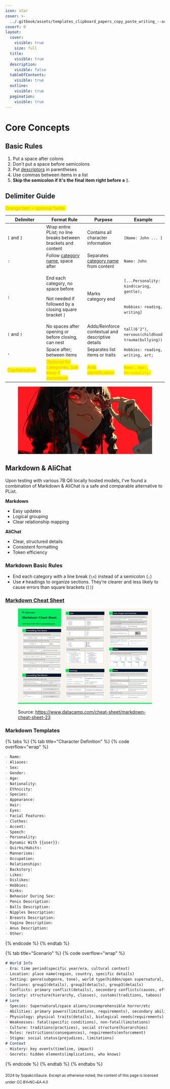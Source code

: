 ```yaml
---
icon: star
cover: >-
  ../.gitbook/assets/templates_clipboard_papers_copy_paste_writing_--ar_42e3094e-839d-4c07-8c76-d703e5d4d7aa_0.png
coverY: 0
layout:
  cover:
    visible: true
    size: full
  title:
    visible: true
  description:
    visible: false
  tableOfContents:
    visible: true
  outline:
    visible: true
  pagination:
    visible: true
---
```


# Core Concepts

## Basic Rules

1. Put a space after colons
2. Don't put a space before semicolons
3. Put [descriptors](core-concepts.md#descriptors) in parentheses
4. Use commas between items in a list
5. **Skip the semicolon if it's the final item right before a `]`.**

## Delimiter Guide

<mark style="color:orange;">Orange text = optional fields.</mark>

<table data-full-width="false"><thead><tr><th width="154">Delimiter</th><th width="216">Format Rule</th><th>Purpose</th><th>Example</th></tr></thead><tbody><tr><td><code>[</code> and <code>]</code></td><td>Wrap entire PList; no line breaks between brackets and content</td><td>Contains all character information</td><td><code>[Name: John ... ]</code></td></tr><tr><td><code>:</code></td><td>Follow <a href="category-system.md">category name</a>, space after</td><td>Separates <a href="category-system.md">category name </a>from content</td><td><code>Name: John</code></td></tr><tr><td><code>;</code></td><td><p>End each category, no space before</p><p></p><p>Not needed if followed by a closing square bracket <code>]</code></p></td><td>Marks category end</td><td><p><code>[...Personality: kind(caring, gentle);</code></p><p><br><code>Hobbies: reading, writing]</code></p></td></tr><tr><td><code>(</code> and <code>)</code></td><td>No spaces after opening or before closing, can nest</td><td>Adds/Reinforce contextual and descriptive details</td><td><code>tall(6'2")</code>, <code>nervous(childhood trauma(bullying))</code></td></tr><tr><td><code>,</code></td><td>Space after; between items</td><td>Separates list items or traits</td><td><code>Hobbies: reading, writing, art;</code></td></tr><tr><td><mark style="color:orange;">Capitalization</mark></td><td><mark style="color:orange;">Optional for categories, just keep it consistent</mark></td><td><mark style="color:orange;">Aids identification</mark></td><td><mark style="color:orange;"><code>Name:</code>, <code>Age:</code>, <code>Personality:</code></mark></td></tr></tbody></table>

<figure><img src="../.gitbook/assets/dramatic_expressions_over_dramatic_psychotic_evil__18fb0761-99e7-474c-8ea5-077812784367_1.png" alt=""><figcaption></figcaption></figure>



## Markdown & AliChat

Upon testing with various 7B Q6 locally hosted models, I've found a combination of Markdown & AliChat is a safe and comparable alternative to PList.&#x20;

**Markdown**

* Easy updates
* Logical grouping
* Clear relationship mapping

**AliChat**

* Clear, structured details
* Consistent formatting
* Token efficiency

### Markdown Basic Rules

* End each category with a line break (`\n`) instead of a semicolon (`;`)
* Use `#` headings to organize sections. They’re clearer and less likely to cause errors than square brackets (`[]`)

### [Markdown Cheat Sheet](https://www.markdownguide.org/cheat-sheet/)

<figure><img src="../.gitbook/assets/Markdown_Cheat_Sheet_9657d9746f.avif" alt=""><figcaption><p>Source: <a href="https://www.datacamp.com/cheat-sheet/markdown-cheat-sheet-23">https://www.datacamp.com/cheat-sheet/markdown-cheat-sheet-23</a></p></figcaption></figure>

### Markdown Templates

{% tabs %}
{% tab title="Character  Definition" %}
{% code overflow="wrap" %}
```markdown
- Name: 
- Aliases: 
- Sex: 
- Gender: 
- Age: 
- Nationality: 
- Ethnicity: 
- Species: 
- Appearance: 
- Hair: 
- Eyes: 
- Facial Features: 
- Clothes: 
- Accent: 
- Speech: 
- Personality: 
- Dynamic With {{user}}: 
- Quirks/Habits: 
- Mannerisms: 
- Occupation: 
- Relationships: 
- Backstory: 
- Likes: 
- Dislikes:
- Hobbies: 
- Kinks: 
- Behavior During Sex: 
- Penis Description: 
- Balls Description: 
- Nipples Description: 
- Breasts Description: 
- Vagina Description: 
- Anus Description: 
- Other: 
```
{% endcode %}
{% endtab %}

{% tab title="Scenario" %}
{% code overflow="wrap" %}
```markdown
# World Info
- Era: time period(specific year/era, cultural context)
- Location: place name(region, country, specific details)
- Setting: genre(subgenre, tone), world type(hidden/open supernatural, technology level)
- Factions: group1(details), group2(details), group3(details)
- Conflicts: primary conflict(details), secondary conflicts(causes, effects)
- Society: structure(hierarchy, classes), customs(traditions, taboos)
# Lore
- Species: Supernatural/space aliens/incomprehensible horror/etc
- Abilities: primary powers(limitations, requirements), secondary abilities(specifics)
- Physiology: physical traits(details), biological needs(requirements)
- Weaknesses: fatal(specific conditions), non-fatal(limitations)
- Culture: traditions(practices), social structure(hierarchies)
- Rules: restrictions(consequences), requirements(enforcement)
- Stigma: social status(prejudices, limitations)
# Context
- History: key events(timeline, impact)
- Secrets: hidden elements(implications, who knows)
```
{% endcode %}
{% endtab %}
{% endtabs %}

<sub>2024 by SopakcoSauce. Except as otherwise noted, the content of this page is licensed under</sub> [<sub>CC BY-NC-SA 4.0</sub>](https://creativecommons.org/licenses/by-nc-sa/4.0/)
